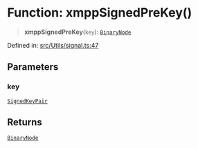 # Function: xmppSignedPreKey()

> **xmppSignedPreKey**(`key`): [`BinaryNode`](../type-aliases/BinaryNode.md)

Defined in: [src/Utils/signal.ts:47](https://github.com/Fokusdotid/Baileys/blob/d7495b24bcd136e35724329fba661cfcc0bc8eed/src/Utils/signal.ts#L47)

## Parameters

### key

[`SignedKeyPair`](../type-aliases/SignedKeyPair.md)

## Returns

[`BinaryNode`](../type-aliases/BinaryNode.md)
